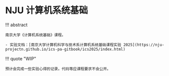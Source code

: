 # NJU 计算机系统基础

!!! abstract

    南京大学《计算机系统基础》课程。

    - 实验文档：[南京大学计算机科学与技术系计算机系统基础课程实验 2025](https://nju-projectn.github.io/ics-pa-gitbook/ics2025/index.html)

!!! quote "WIP"

    预计会完成一些实验心得的记录。代码等应课程要求不会公开。
